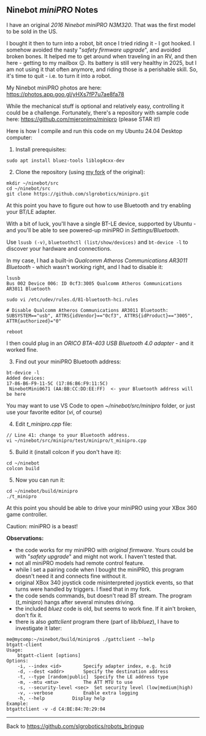 ## Ninebot _miniPRO_ Notes

I have an original _2016 Ninebot miniPRO N3M320_. That was the first model to be sold in the US.

I bought it then to turn into a robot, bit once I tried riding it - I got hooked. 
I somehow avoided the nasty "_safety firmware upgrade_", and avoided broken bones.
It helped me to get around when traveling in an RV, and then here - getting to my mailbox 😉.
Its battery is still very healthy in 2025, but I am not using it that often anymore, and riding those is a perishable skill.
So, it's time to quit - i.e. to turn it into a robot.

My Ninebot miniPRO photos are here: https://photos.app.goo.gl/yHXs7fP7u7ae8fa78

While the mechanical stuff is optional and relatively easy, controlling it could be a challenge.
Fortunately, there's a repository with sample code here: https://github.com/mjeronimo/minipro (please STAR it!)

Here is how I compile and run this code on my Ubuntu 24.04 Desktop computer:

1. Install prerequisites:
```
sudo apt install bluez-tools liblog4cxx-dev
```
2. Clone the repository (using [my fork](https://github.com/slgrobotics/minipro) of the original):
```
mkdir ~/ninebot/src
cd ~/ninebot/src
git clone https://github.com/slgrobotics/minipro.git
```
At this point you have to figure out how to use Bluetooth and try enabling your BT/LE adapter.

With a bit of luck, you'll have a single BT-LE device, supported by Ubuntu - and you'll be able to see powered-up miniPRO in *Settings/Bluetooth*.

Use ```lsusb (-v)```, ```bluetoothctl (list/show/devices)``` and ```bt-device -l``` to discover your hardware and connections.

In my case, I had a built-in *Qualcomm Atheros Communications AR3011 Bluetooth* - which wasn't working right, and I had to disable it:
```
lsusb
Bus 002 Device 006: ID 0cf3:3005 Qualcomm Atheros Communications AR3011 Bluetooth

sudo vi /etc/udev/rules.d/81-bluetooth-hci.rules

# Disable Qualcomm Atheros Communications AR3011 Bluetooth:
SUBSYSTEM=="usb", ATTRS{idVendor}=="0cf3", ATTRS{idProduct}=="3005", ATTR{authorized}="0"

reboot
```
I then could plug in an *ORICO BTA-403 USB Bluetooth 4.0 adapter* - and it worked fine.  

3. Find out your miniPRO Bluetooth address:
```
bt-device -l
Added devices:
17-86-B6-F9-11-5C (17:86:B6:F9:11:5C)
 NinebotMini0671 (AA:BB:CC:DD:EE:FF)  <- your Bluetooth address will be here
```
You may want to use VS Code to open *~/ninebot/src/minipro* folder, or just use your favorite editor (_vi_, of course)

4. Edit *t_minipro.cpp* file:
```
// Line 41: change to your Bluetooth address.
vi ~/ninebot/src/minipro/test/minipro/t_minipro.cpp
```
5. Build it (install colcon if you don't have it):
```
cd ~/ninebot
colcon build
```
5. Now you can run it:
```
cd ~/ninebot/build/minipro
./t_minipro
```
At this point you should be able to drive your miniPRO using your XBox 360 game controller.

Caution: miniPRO is a beast!

**Observations:**
- the code works for my miniPRO with _original firmware_. Yours could be with "_safety upgrade_" and might not work. I haven't tested that.
- not all miniPRO models had remote control feature.
- while I set a pairing code when I bought the miniPRO, this program doesn't need it and connects fine without it.
- original XBox 340 joystick code misinterpreted joystick events, so that turns were handled by triggers. I fixed that in my fork.
- the code sends commands, but doesn't read BT stream. The program (*t_minipro*) hangs after several minutes driving.
- the included _bluez_ code is old, but seems to work fine. If it ain't broken, don't fix it.
- there is also _gattclient_ program there (part of _lib/bluez_), I have to investigate it later:
```
me@mycomp:~/ninebot/build/minipro$ ./gattclient --help
btgatt-client
Usage:
	btgatt-client [options]
Options:
	-i, --index <id>		Specify adapter index, e.g. hci0
	-d, --dest <addr>		Specify the destination address
	-t, --type [random|public] 	Specify the LE address type
	-m, --mtu <mtu> 		The ATT MTU to use
	-s, --security-level <sec> 	Set security level (low|medium|high)
	-v, --verbose			Enable extra logging
	-h, --help			Display help
Example:
btgattclient -v -d C4:BE:84:70:29:04
```
----------------

Back to https://github.com/slgrobotics/robots_bringup

